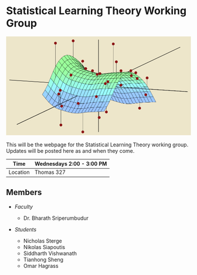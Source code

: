 Statistical Learning Theory Working Group
====

![](stag.png)

This will be the webpage for the Statistical Learning Theory working group. Updates will be posted here as and when they come. 

| Time     	| Wednesdays 2:00 - 3:00 PM 	|
|----------	|---------------------------	|
| Location 	| Thomas 327                	|

Members
----
* *Faculty*
	* Dr. Bharath Sriperumbudur

* *Students*
	* Nicholas Sterge
	* Nikolas Siapoutis
	* Siddharth Vishwanath
	* Tianhong Sheng
	* Omar Hagrass


